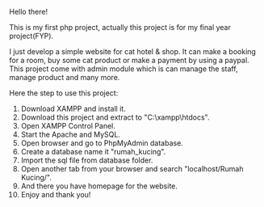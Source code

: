 Hello there!

This is my first php project, actually this project is for my final year project(FYP).

I just develop a simple website for cat hotel & shop. It can make a booking for a room, buy some cat product or make a payment by using a paypal. 
This project come with admin module which is can manage the staff, manage product and many more.

Here the step to use this project:

1) Download XAMPP and install it.
2) Download this project and extract to "C:\xampp\htdocs\".
3) Open XAMPP Control Panel.
4) Start the Apache and MySQL.
5) Open browser and go to PhpMyAdmin database.
6) Create a database name it "rumah_kucing".
7) Import the sql file from database folder.
8) Open another tab from your browser and search "localhost/Rumah Kucing/".
9) And there you have homepage for the website.
10) Enjoy and thank you!
